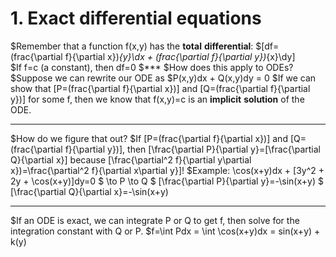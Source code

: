 # 1. Exact differential equations
$Remember that a function f(x,y) has the **total** **differential**: 
$\[df=\(frac{\partial f}{\partial x})_{y}\dx \+ \(frac{\partial f}{\partial y})_{x}\dy\] \
$If f=c (a constant), then df=0 
$***
$How does this apply to ODEs? 
$Suppose we can rewrite our ODE as 
$P(x,y)dx + Q(x,y)dy = 0
$If we can show that \[P=\(frac{\partial f}{\partial x})\] and \[Q=\(frac{\partial f}{\partial y})\] for some f, then we know that f(x,y)=c is an **implicit** **solution** of the ODE. 
***
$How do we figure that out?
$If \[P=\(frac{\partial f}{\partial x})\] and \[Q=\(frac{\partial f}{\partial y})\], then \[\frac{\partial P}{\partial y}=\[\frac{\partial Q}{\partial x}] because \[\frac{\partial^2 f}{\partial y\partial x})=\frac{\partial^2 f}{\partial x\partial y}\]!
$Example: \cos(x+y)dx + [3y^2 + 2y + \cos(x+y)]dy=0
            $ \to P                 \to Q
$ \[\frac{\partial P}{\partial y}=-\sin(x+y) 
$ \[\frac{\partial Q}{\partial x}=-\sin(x+y)
***
$If an ODE is exact, we can integrate P or Q to get f, then solve for the integration constant with Q or P.
$f=\int Pdx = \int \cos(x+y)dx = sin(x+y) + k(y)
